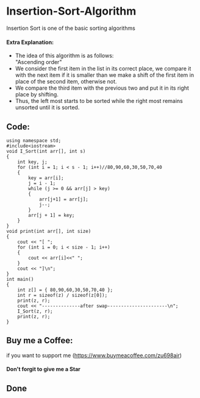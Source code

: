 # Insertion-Sort-Algorithm
Insertion Sort is one of the basic sorting algorithms  
          
 #### Extra Explanation:
- The idea of this algorithm is as follows:  
"Ascending order"  
- We consider the first item in the list in its correct place, we compare it with the next item if it is smaller than we make a shift of the first item in place of the second item, otherwise not.  
- We compare the third item with the previous two and put it in its right place by shifting.  
- Thus, the left most starts to be sorted while the right most remains unsorted until it is sorted.

## Code:

```
using namespace std;
#include<iostream>
void I_Sort(int arr[], int s)
{
	int key, j;
	for (int i = 1; i < s - 1; i++)//80,90,60,30,50,70,40
	{
		key = arr[i];
		j = i - 1;
		while (j >= 0 && arr[j] > key)
		{
			arr[j+1] = arr[j];
			j--;
		}
		arr[j + 1] = key;
	}
}
void print(int arr[], int size)
{
	cout << "[ ";
	for (int i = 0; i < size - 1; i++)
	{
		cout << arr[i]<<" ";
	}
	cout << "]\n";
}
int main()
{
	int z[] = { 80,90,60,30,50,70,40 };
	int r = sizeof(z) / sizeof(z[0]);
	print(z, r);
	cout << "--------------after swap----------------------\n";
	I_Sort(z, r);
	print(z, r);
}
```
     
## Buy me a Coffee:
if you want to support me
(https://www.buymeacoffee.com/zu698air)
     
#### Don't forgit to give me a Star
     
## Done
